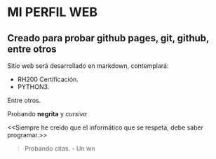 # MI PERFIL WEB

## Creado para probar github pages, git, github, entre otros

Sitio web será desarrollado en markdown, contemplará:

- RH200 Certificación.
- PYTHON3.

Entre otros.

Probando **negrita** y *cursiva*

<<Siempre he creído que el informático que se respeta, debe saber programar.>>

>Probando citas. - Un wn
